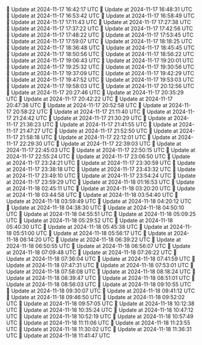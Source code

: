 🔄 Update at 2024-11-17 16:42:17 UTC
🔄 Update at 2024-11-17 16:48:31 UTC
🔄 Update at 2024-11-17 16:53:42 UTC
🔄 Update at 2024-11-17 16:58:49 UTC
🔄 Update at 2024-11-17 17:11:43 UTC
🔄 Update at 2024-11-17 17:27:38 UTC
🔄 Update at 2024-11-17 17:37:22 UTC
🔄 Update at 2024-11-17 17:42:56 UTC
🔄 Update at 2024-11-17 17:48:22 UTC
🔄 Update at 2024-11-17 17:53:45 UTC
🔄 Update at 2024-11-17 17:59:07 UTC
🔄 Update at 2024-11-17 18:18:25 UTC
🔄 Update at 2024-11-17 18:36:48 UTC
🔄 Update at 2024-11-17 18:45:45 UTC
🔄 Update at 2024-11-17 18:50:56 UTC
🔄 Update at 2024-11-17 18:56:22 UTC
🔄 Update at 2024-11-17 19:06:43 UTC
🔄 Update at 2024-11-17 19:20:01 UTC
🔄 Update at 2024-11-17 19:25:32 UTC
🔄 Update at 2024-11-17 19:30:56 UTC
🔄 Update at 2024-11-17 19:37:09 UTC
🔄 Update at 2024-11-17 19:42:29 UTC
🔄 Update at 2024-11-17 19:47:52 UTC
🔄 Update at 2024-11-17 19:53:03 UTC
🔄 Update at 2024-11-17 19:58:03 UTC
🔄 Update at 2024-11-17 20:12:56 UTC
🔄 Update at 2024-11-17 20:27:46 UTC
🔄 Update at 2024-11-17 20:35:29 UTC
🔄 Update at 2024-11-17 20:42:22 UTC
🔄 Update at 2024-11-17 20:47:38 UTC
🔄 Update at 2024-11-17 20:52:58 UTC
🔄 Update at 2024-11-17 20:58:22 UTC
🔄 Update at 2024-11-17 21:11:40 UTC
🔄 Update at 2024-11-17 21:24:42 UTC
🔄 Update at 2024-11-17 21:30:29 UTC
🔄 Update at 2024-11-17 21:36:23 UTC
🔄 Update at 2024-11-17 21:41:55 UTC
🔄 Update at 2024-11-17 21:47:27 UTC
🔄 Update at 2024-11-17 21:52:50 UTC
🔄 Update at 2024-11-17 21:58:18 UTC
🔄 Update at 2024-11-17 22:12:01 UTC
🔄 Update at 2024-11-17 22:29:30 UTC
🔄 Update at 2024-11-17 22:39:03 UTC
🔄 Update at 2024-11-17 22:45:03 UTC
🔄 Update at 2024-11-17 22:50:15 UTC
🔄 Update at 2024-11-17 22:55:24 UTC
🔄 Update at 2024-11-17 23:06:50 UTC
🔄 Update at 2024-11-17 23:24:21 UTC
🔄 Update at 2024-11-17 23:30:59 UTC
🔄 Update at 2024-11-17 23:38:18 UTC
🔄 Update at 2024-11-17 23:43:32 UTC
🔄 Update at 2024-11-17 23:49:10 UTC
🔄 Update at 2024-11-17 23:54:24 UTC
🔄 Update at 2024-11-17 23:59:29 UTC
🔄 Update at 2024-11-18 01:16:53 UTC
🔄 Update at 2024-11-18 02:45:11 UTC
🔄 Update at 2024-11-18 03:20:20 UTC
🔄 Update at 2024-11-18 03:44:58 UTC
🔄 Update at 2024-11-18 03:54:40 UTC
🔄 Update at 2024-11-18 03:59:49 UTC
🔄 Update at 2024-11-18 04:20:12 UTC
🔄 Update at 2024-11-18 04:38:30 UTC
🔄 Update at 2024-11-18 04:50:10 UTC
🔄 Update at 2024-11-18 04:55:51 UTC
🔄 Update at 2024-11-18 05:09:25 UTC
🔄 Update at 2024-11-18 05:29:52 UTC
🔄 Update at 2024-11-18 05:40:30 UTC
🔄 Update at 2024-11-18 05:45:38 UTC
🔄 Update at 2024-11-18 05:51:00 UTC
🔄 Update at 2024-11-18 05:56:17 UTC
🔄 Update at 2024-11-18 06:14:20 UTC
🔄 Update at 2024-11-18 06:39:22 UTC
🔄 Update at 2024-11-18 06:50:55 UTC
🔄 Update at 2024-11-18 06:56:07 UTC
🔄 Update at 2024-11-18 07:09:48 UTC
🔄 Update at 2024-11-18 07:26:22 UTC
🔄 Update at 2024-11-18 07:36:04 UTC
🔄 Update at 2024-11-18 07:41:59 UTC
🔄 Update at 2024-11-18 07:47:31 UTC
🔄 Update at 2024-11-18 07:53:01 UTC
🔄 Update at 2024-11-18 07:58:08 UTC
🔄 Update at 2024-11-18 08:18:24 UTC
🔄 Update at 2024-11-18 08:39:47 UTC
🔄 Update at 2024-11-18 08:51:01 UTC
🔄 Update at 2024-11-18 08:56:03 UTC
🔄 Update at 2024-11-18 09:10:55 UTC
🔄 Update at 2024-11-18 09:30:07 UTC
🔄 Update at 2024-11-18 09:41:12 UTC
🔄 Update at 2024-11-18 09:46:50 UTC
🔄 Update at 2024-11-18 09:52:02 UTC
🔄 Update at 2024-11-18 09:57:05 UTC
🔄 Update at 2024-11-18 10:12:38 UTC
🔄 Update at 2024-11-18 10:35:24 UTC
🔄 Update at 2024-11-18 10:47:12 UTC
🔄 Update at 2024-11-18 10:52:19 UTC
🔄 Update at 2024-11-18 10:57:49 UTC
🔄 Update at 2024-11-18 11:11:06 UTC
🔄 Update at 2024-11-18 11:23:55 UTC
🔄 Update at 2024-11-18 11:30:02 UTC
🔄 Update at 2024-11-18 11:36:31 UTC
🔄 Update at 2024-11-18 11:41:47 UTC
